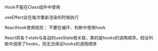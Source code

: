 Hook不能在Class组件中使用

useEffect会在每次重新渲染的时候执行

ReactHook使用规则：
不要在循环、判断中使用hook

React将各个state与各自的useState相关联，靠的是hooks的调用顺序。假设判断中调用了hooks，则无法保证hooks的调用顺序

